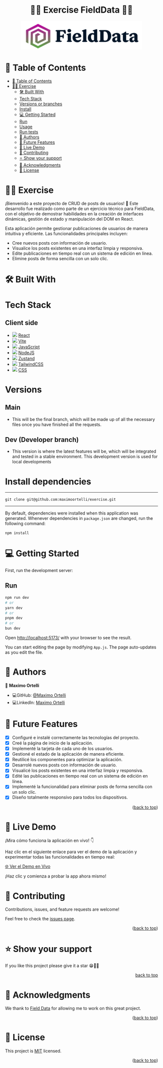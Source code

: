 <a name="readme-top"></a>
<div align="center">
   <h1>📲📩 Exercise FieldData 📩📲</h1>
</div>
  <div align="center">
    <img src="src/assets/Logo.svg" width="400" />
  </div>

# 📗 Table of Contents

- [📗 Table of Contents](#-table-of-contents)
- [📲📩 Exercise ](#-exercise)
  - [🛠 Built With](#-built-with)
  - [Tech Stack](#tech-stack)
  - [Versions or branches](#versions)
  - [Install](#install)
  - [💻 Getting Started](#-getting-started)
  - [Run](#run)
  - [Usage](#usage)
  - [Run tests](#run-tests)
  - [👥 Authors](#-authors)
  - [🔭 Future Features](#-future-features)
  - [🚀 Live Demo](#-demo)
  - [🤝 Contributing](#-contributing)
  - [⭐️ Show your support](#️-show-your-support)
  - [🙏 Acknowledgments](#-acknowledgments)
  - [📝 License](#-license)

# 📲📩 Exercise
<a name="exercise"></a>

 ¡Bienvenido a este proyecto de CRUD de posts de usuarios! 🎉
  Este desarrollo fue realizado como parte de un ejercicio técnico para FieldData, con el objetivo de demostrar habilidades en la creación de interfaces dinámicas, gestión de estado y manipulación del DOM en React.

  Esta aplicación permite gestionar publicaciones de usuarios de manera intuitiva y eficiente. Las funcionalidades principales incluyen:

  - Cree nuevos posts con información de usuario.
  - Visualice los posts existentes en una interfaz limpia y responsiva.
  - Edite publicaciones en tiempo real con un sistema de edición en línea.
  - Elimine posts de forma sencilla con un solo clic.

# 🛠 Built With 

<a name="built-with"></a>

# Tech Stack 

<a name="tech-stack"></a>

<div>
     <h2>Client side</h2>
     <ul>   
     <li>
        <img src="https://skillicons.dev/icons?i=react"/>
        <a href="https://reactjs.org">React</a>
     </li>
         <li>
        <img src="https://skillicons.dev/icons?i=vite"/>
        <a href="https://es.vite.dev/">Vite</a>
     </li>
     <li>
        <img src="https://skillicons.dev/icons?i=js"/>
        <a href="https://developer.mozilla.org/en-US/docs/Web/JavaScript">JavaScript</a>
     </li>
      <li>
       <img src="https://skillicons.dev/icons?i=nodejs"/>
       <a href="https://nodejs.org/en">NodeJS</a>
     </li>
     <li>
       <img src="https://img.shields.io/badge/Zustand-%23000000.svg?style=for-the-badge&logo=Zustand&logoColor=white"/>
       <a href="https://zustand-demo.pmnd.rs/">Zustand</a>
     </li>
        <li>
       <img src="https://skillicons.dev/icons?i=tailwind"/>
       <a href="https://tailwindcss.com/">TailwindCSS</a>
     </li>
     <li>
        <img src="https://skillicons.dev/icons?i=css"/>
        <a href="https://developer.mozilla.org/en-US/docs/Web/CSS">CSS</a>
     </li>
</div>

# Versions

<a name="versions"></a>

## Main
 - This will be the final branch, which will be made up of all the necessary files once you have finished all the requests.

## Dev (Developer branch)
 - This version is where the latest features will be, which will be integrated and tested in a stable environment.
   This development version is used for local developments

# Install dependencies

<a name="install"></a>

---

```shell
git clone git@github.com:maximoortelli/exercise.git
```

---

By default, dependencies were installed when this application was generated.
Whenever dependencies in `package.json` are changed, run the following command:

```sh
npm install
```

# 💻 Getting Started
<a name="getting-started"></a>
First, run the development server:

## Run
<a name="run"></a>

```bash
npm run dev
# or
yarn dev
# or
pnpm dev
# or
bun dev
```

Open [http://localhost:5173/](http://localhost:5173/) with your browser to see the result.

You can start editing the page by modifying `App.js`. The page auto-updates as you edit the file.

# 👥 Authors 
<a name="author"></a>

👤 **Maximo Ortelli**

- 💻GitHub: [@Maximo Ortelli](https://github.com/maximoortelli)
- 💻LinkedIn: [Maximo Ortelli](https://www.linkedin.com/in/maximo-ortelli-rueda/)

# 🔭 Future Features 
<a name="future-features"></a>

- [x] Configuré e instalé correctamente las tecnologías del proyecto.
- [x] Creé la página de inicio de la aplicación.
- [x] Implementé la tarjeta de cada uno de los usuarios.
- [x] Gestioné el estado de la aplicación de manera eficiente.
- [X] Reutilicé los componentes para optimizar la aplicación.
- [X] Desarrolé nuevos posts con información de usuario.
- [X] Visualicé los posts existentes en una interfaz limpia y responsiva.
- [X] Edité las publicaciones en tiempo real con un sistema de edición en línea.
- [x] Implementé la funcionalidad para eliminar posts de forma sencilla con un solo clic.
- [x] Diseño totalmente responsivo para todos los dispositivos.

<p align="right">(<a href="#readme-top">back to top</a>)</p>

# 🚀 Live Demo
<a name="demo"></a>

¡Mira cómo funciona la aplicación en vivo! 👇

Haz clic en el siguiente enlace para ver el demo de la aplicación y experimentar todas las funcionalidades en tiempo real:

[🌐 Ver el Demo en Vivo](https://exercice-six.vercel.app/)

¡Haz clic y comienza a probar la app ahora mismo!

# 🤝 Contributing 
<a name="contributing"></a>

Contributions, issues, and feature requests are welcome!

Feel free to check the [issues page](https://github.com/maximoortelli/exercice/issues).

<p align="right">(<a href="#readme-top">back to top</a>)</p>

# ⭐️ Show your support 
<a name="support"></a>

If you like this project please give it a star 😁🌟✨

<p align="right">
   <a href="#readme-top">back to top</a>
</p>

# 🙏 Acknowledgments 
<a name="acknowledgements"></a>

We thank to [Field Data](https://www.fielddata.ag/) for allowing me to work on this great project.

<p align="right">(<a href="#readme-top">back to top</a>)</p>

# 📝 License
<a name="license"></a>

This project is [MIT](./LICENSE) licensed.

<p align="right">(<a href="#readme-top">back to top</a>)</p>
